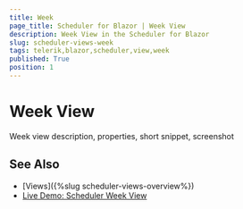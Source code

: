 ```yaml
---
title: Week
page_title: Scheduler for Blazor | Week View
description: Week View in the Scheduler for Blazor
slug: scheduler-views-week
tags: telerik,blazor,scheduler,view,week
published: True
position: 1
---
```


# Week View

Week view description, properties, short snippet, screenshot



## See Also

  * [Views]({%slug scheduler-views-overview%})
  * [Live Demo: Scheduler Week View](https://demos.telerik.com/blazor-ui/scheduler/week-view)
  

